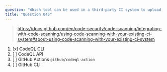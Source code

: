 ```yaml
---
question: "Which tool can be used in a third-party CI system to upload code analysis results to GitHub?"
title: "Question 045"
---
```


> https://docs.github.com/en/code-security/code-scanning/integrating-with-code-scanning/using-code-scanning-with-your-existing-ci-system#about-using-code-scanning-with-your-existing-ci-system
1. [x] CodeQL CLI
1. [ ] CodeQL API
1. [ ] GitHub Actions `github/codeql-action`
1. [ ] GitHub CLI
